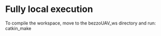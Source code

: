 # Fully local execution

To compile the workspace, move to the bezzoUAV_ws directory and run:
catkin_make

